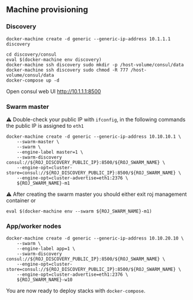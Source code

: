 ## Machine provisioning

### Discovery

```
docker-machine create -d generic --generic-ip-address 10.1.1.1 discovery
```

```
cd discovery/consul
eval $(docker-machine env discovery)
docker-machine ssh discovery sudo mkdir -p /host-volume/consul/data
docker-machine ssh discovery sudo chmod -R 777 /host-volume/consul/data
docker-compose up -d
```

Open consul web UI http://10.1.1.1:8500


### Swarm master

:warning: Double-check your public IP with `ifconfig`, in the following commands the public IP is assigned to `eth1`

```
docker-machine create -d generic --generic-ip-address 10.10.10.1 \
    --swarm-master \
    --swarm \
    --engine-label master=1 \
    --swarm-discovery consul://${ROJ_DISCOVERY_PUBLIC_IP}:8500/${ROJ_SWARM_NAME} \
    --engine-opt=cluster-store=consul://${ROJ_DISCOVERY_PUBLIC_IP}:8500/${ROJ_SWARM_NAME} \
    --engine-opt=cluster-advertise=eth1:2376 \
    ${ROJ_SWARM_NAME}-m1
```

:warning: After creating the swarm master you should either exit roj management container or 

```
eval $(docker-machine env --swarm ${ROJ_SWARM_NAME}-m1)
```

### App/worker nodes

```
docker-machine create -d generic --generic-ip-address 10.10.20.10 \
    --swarm \
    --engine-label app=1 \
    --swarm-discovery consul://${ROJ_DISCOVERY_PUBLIC_IP}:8500/${ROJ_SWARM_NAME} \
    --engine-opt=cluster-store=consul://${ROJ_DISCOVERY_PUBLIC_IP}:8500/${ROJ_SWARM_NAME} \
    --engine-opt=cluster-advertise=eth1:2376 \
    ${ROJ_SWARM_NAME}-w10
```

You are now ready to deploy stacks with `docker-compose`.